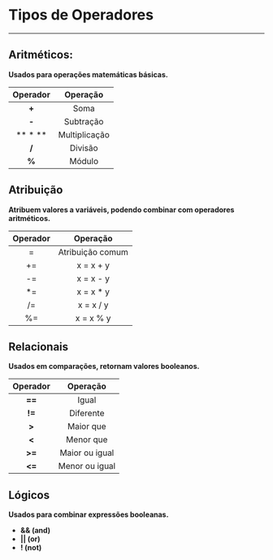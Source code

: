 # Tipos de Operadores 
****
## Aritméticos:
**Usados para operações matemáticas básicas.**

Operador   | Operação
:---------: | :------:
**+** | Soma
**-** | Subtração
** * **| Multiplicação
**/** | Divisão
**%** | Módulo


## Atribuição
**Atribuem valores a variáveis, podendo combinar com operadores aritméticos.**

Operador   | Operação
:---------: | :------:
=| Atribuição comum
+= | x = x + y
-= | x = x - y
*=| x = x * y
/=| x = x / y
%= | x = x % y


## Relacionais 
**Usados em comparações, retornam valores booleanos.**

Operador   | Operação
:---------: | :------:
**==**| Igual 
**!=** | Diferente
**>**| Maior que
**<**| Menor que
**>=** | Maior ou igual
**<=** | Menor ou igual


## Lógicos
**Usados para combinar expressões booleanas.**

* **&& (and)**
* **|| (or)**
* **! (not)**

